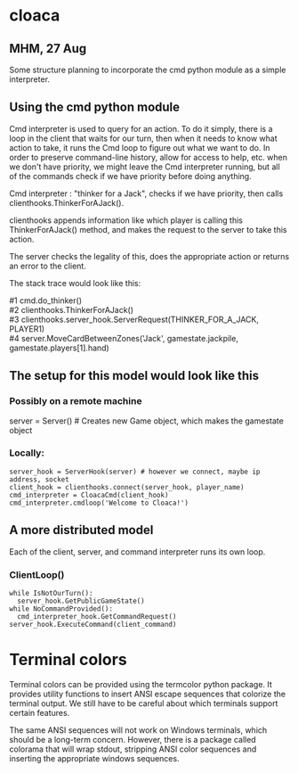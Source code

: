 # cloaca

## MHM, 27 Aug

Some structure planning to incorporate the cmd python module as a simple
interpreter.

## Using the cmd python module

Cmd interpreter is used to query for an action. To do it simply, there is a 
loop in the client that waits for our turn, then when it needs to know what 
action to take, it runs the Cmd loop to figure out what we want to do.
In order to preserve command-line history, allow for access to help, 
etc. when we don't have priority, we might leave the Cmd interpreter running, 
but all of the commands check if we have priority before doing anything.

Cmd interpreter : "thinker for a Jack", checks if we have priority, then
calls clienthooks.ThinkerForAJack().

clienthooks appends information like which player is calling
this ThinkerForAJack() method, and makes the request to the server to
take this action.

The server checks the legality of this, does the appropriate action or returns
an error to the client.

The stack trace would look like this:

 #1 cmd.do_thinker()  
 #2 clienthooks.ThinkerForAJack()  
 #3 clienthooks.server_hook.ServerRequest(THINKER_FOR_A_JACK, PLAYER1)  
 #4 server.MoveCardBetweenZones('Jack', gamestate.jackpile, gamestate.players[1].hand)  

## The setup for this model would look like this

### Possibly on a remote machine

server = Server() # Creates new Game object, which makes the gamestate object

### Locally:

```
server_hook = ServerHook(server) # however we connect, maybe ip address, socket  
client_hook = clienthooks.connect(server_hook, player_name)  
cmd_interpreter = CloacaCmd(client_hook)  
cmd_interpreter.cmdloop('Welcome to Cloaca!')  
```

## A more distributed model

Each of the client, server, and command interpreter runs its own loop.

### ClientLoop()

```
while IsNotOurTurn():  
  server_hook.GetPublicGameState()  
while NoCommandProvided():  
  cmd_interpreter_hook.GetCommandRequest()  
server_hook.ExecuteCommand(client_command)  
```

# Terminal colors

Terminal colors can be provided using the termcolor python package.
It provides utility functions to insert ANSI escape sequences that
colorize the terminal output.
We still have to be careful about which terminals support certain 
features.

The same ANSI sequences will not work on Windows terminals, which
should be a long-term concern.
However, there is a package called colorama that will wrap stdout,
stripping ANSI color sequences and inserting the appropriate 
windows sequences.
